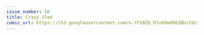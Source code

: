 ```yaml
---
issue_number: 16
title: Crazy Sled
comic_url: https://lh3.googleusercontent.com/n-7FSBZQ_R7v69mXMdJBhsI92tckSsOapxtA-4ej6WdRYh6feUJupC13ypedN45lkxK89G89UHvsSiD-15QfXeO7MA8xNe7OymqV59ZLHX37tOzSH4zjaoFxXRL1Y9WB56T-nF725A=w1200
---
```


